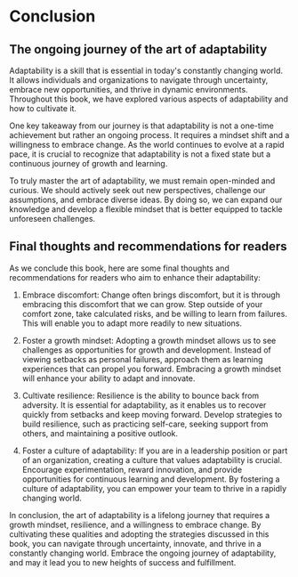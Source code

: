 Conclusion
==========

The ongoing journey of the art of adaptability
----------------------------------------------

Adaptability is a skill that is essential in today's constantly changing world. It allows individuals and organizations to navigate through uncertainty, embrace new opportunities, and thrive in dynamic environments. Throughout this book, we have explored various aspects of adaptability and how to cultivate it.

One key takeaway from our journey is that adaptability is not a one-time achievement but rather an ongoing process. It requires a mindset shift and a willingness to embrace change. As the world continues to evolve at a rapid pace, it is crucial to recognize that adaptability is not a fixed state but a continuous journey of growth and learning.

To truly master the art of adaptability, we must remain open-minded and curious. We should actively seek out new perspectives, challenge our assumptions, and embrace diverse ideas. By doing so, we can expand our knowledge and develop a flexible mindset that is better equipped to tackle unforeseen challenges.

Final thoughts and recommendations for readers
----------------------------------------------

As we conclude this book, here are some final thoughts and recommendations for readers who aim to enhance their adaptability:

1. Embrace discomfort: Change often brings discomfort, but it is through embracing this discomfort that we can grow. Step outside of your comfort zone, take calculated risks, and be willing to learn from failures. This will enable you to adapt more readily to new situations.

2. Foster a growth mindset: Adopting a growth mindset allows us to see challenges as opportunities for growth and development. Instead of viewing setbacks as personal failures, approach them as learning experiences that can propel you forward. Embracing a growth mindset will enhance your ability to adapt and innovate.

3. Cultivate resilience: Resilience is the ability to bounce back from adversity. It is essential for adaptability, as it enables us to recover quickly from setbacks and keep moving forward. Develop strategies to build resilience, such as practicing self-care, seeking support from others, and maintaining a positive outlook.

4. Foster a culture of adaptability: If you are in a leadership position or part of an organization, creating a culture that values adaptability is crucial. Encourage experimentation, reward innovation, and provide opportunities for continuous learning and development. By fostering a culture of adaptability, you can empower your team to thrive in a rapidly changing world.

In conclusion, the art of adaptability is a lifelong journey that requires a growth mindset, resilience, and a willingness to embrace change. By cultivating these qualities and adopting the strategies discussed in this book, you can navigate through uncertainty, innovate, and thrive in a constantly changing world. Embrace the ongoing journey of adaptability, and may it lead you to new heights of success and fulfillment.
